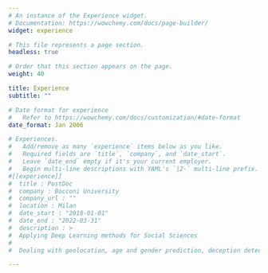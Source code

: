 ```yaml
---
# An instance of the Experience widget.
# Documentation: https://wowchemy.com/docs/page-builder/
widget: experience

# This file represents a page section.
headless: true

# Order that this section appears on the page.
weight: 40

title: Experience
subtitle: ""

# Date format for experience
#   Refer to https://wowchemy.com/docs/customization/#date-format
date_format: Jan 2006

# Experiences.
#   Add/remove as many `experience` items below as you like.
#   Required fields are `title`, `company`, and `date_start`.
#   Leave `date_end` empty if it's your current employer.
#   Begin multi-line descriptions with YAML's `|2-` multi-line prefix.
#[[experience]]
#  title : PostDoc
#  company : Bocconi University
#  company_url : ""
#  location : Milan
#  date_start : "2018-01-01"
#  date_end : "2022-03-31"
#  description : >
#  Applying Deep Learning methods for Social Sciences
#  
#  Dealing with geolocation, age and gender prediction, deception detection, bias

---
```

